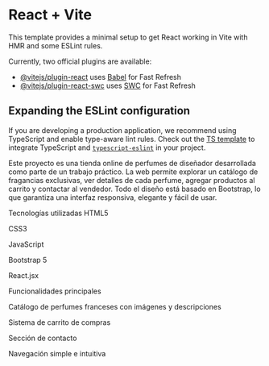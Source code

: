 # React + Vite

This template provides a minimal setup to get React working in Vite with HMR and some ESLint rules.

Currently, two official plugins are available:

- [@vitejs/plugin-react](https://github.com/vitejs/vite-plugin-react/blob/main/packages/plugin-react/README.md) uses [Babel](https://babeljs.io/) for Fast Refresh
- [@vitejs/plugin-react-swc](https://github.com/vitejs/vite-plugin-react-swc) uses [SWC](https://swc.rs/) for Fast Refresh

## Expanding the ESLint configuration

If you are developing a production application, we recommend using TypeScript and enable type-aware lint rules. Check out the [TS template](https://github.com/vitejs/vite/tree/main/packages/create-vite/template-react-ts) to integrate TypeScript and [`typescript-eslint`](https://typescript-eslint.io) in your project.




Este proyecto es una tienda online de perfumes de diseñador desarrollada como parte de un trabajo práctico. La web permite explorar un catálogo de fragancias exclusivas, ver detalles de cada perfume, agregar productos al carrito y contactar al vendedor.
Todo el diseño está basado en Bootstrap, lo que garantiza una interfaz responsiva, elegante y fácil de usar.

Tecnologías utilizadas
HTML5

CSS3

JavaScript

Bootstrap 5

React.jsx

Funcionalidades principales

Catálogo de perfumes franceses con imágenes y descripciones

Sistema de carrito de compras

Sección de contacto

Navegación simple e intuitiva